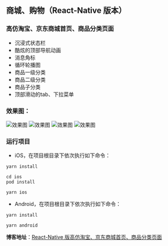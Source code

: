 ## 商城、购物（React-Native 版本）
### 高仿淘宝、京东商城首页、商品分类页面
- 沉浸式状态栏
- 酷炫的顶部导航动画
- 消息角标
- 循环轮播图
- 商品一级分类
- 商品二级分类
- 商品子分类
- 顶部滑动的tab、下拉菜单

### 效果图：
![效果图](https://github.com/pengzhenjin/react-native-mall/blob/master/screenshot/0.png)
![效果图](https://github.com/pengzhenjin/react-native-mall/blob/master/screenshot/1.png)
![效果图](https://github.com/pengzhenjin/react-native-mall/blob/master/screenshot/2.png)
![效果图](https://github.com/pengzhenjin/react-native-mall/blob/master/screenshot/3.png)

### 运行项目

- iOS，在项目根目录下依次执行如下命令：
```
yarn install
```

```
cd ios
pod install
```

```
yarn ios
```

- Android，在项目根目录下依次执行如下命令：
```
yarn install
```

```
yarn android
```

**博客地址**：[React-Native 版高仿淘宝、京东商城首页、商品分类页面](https://www.pengzhenjin.top/archives/react-native%E7%89%88%E9%AB%98%E4%BB%BF%E6%B7%98%E5%AE%9D%E4%BA%AC%E4%B8%9C%E5%95%86%E5%93%81%E5%88%86%E7%B1%BB%E9%A1%B5%E9%9D%A2)

